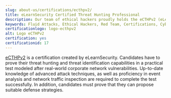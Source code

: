 ```yaml
---
slug: about-us/certifications/ecthpv2/
title: eLearnSecurity Certified Threat Hunting Professional
description: Our team of ethical hackers proudly holds the eCTHPv2 (eLearnSecurity Certified Threat Hunting Professional) certification, among many others.
keywords: Fluid Attacks, Ethical Hackers, Red Team, Certifications, Cybersecurity, Pentesters, Whitehat Hackers, ECTHP
certificationlogo: logo-ecthpv2
alt: Logo eCTHPv2
certification: yes
certificationid: 17
---
```


[eCTHPv2](https://elearnsecurity.com/product/ecthpv2-certification/)
is a certification created by eLearnSecurity.
Candidates have to prove their threat hunting
and threat identification capabilities
in a practical test
modeled after real-world corporate network vulnerabilities.
Up-to-date knowledge of advanced attack techniques,
as well as proficiency in event analysis
and network traffic inspection
are required to complete the test successfully.
In addition,
candidates must prove that
they can propose suitable defense strategies.
